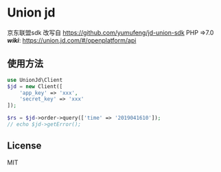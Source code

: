 Union jd
=======
京东联盟sdk
改写自 https://github.com/yumufeng/jd-union-sdk
PHP =>7.0
***wiki***: https://union.jd.com/#/openplatform/api

## 使用方法

```php
use UnionJd\Client
$jd = new Client([
    'app_key' => 'xxx',
    'secret_key' => 'xxx'
]);

$rs = $jd->order->query(['time' => '2019041610']);
// echo $jd->getError();

```

## License

MIT